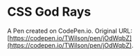 # CSS God Rays

A Pen created on CodePen.io. Original URL: [https://codepen.io/TWilson/pen/jOdWqbZ](https://codepen.io/TWilson/pen/jOdWqbZ).

